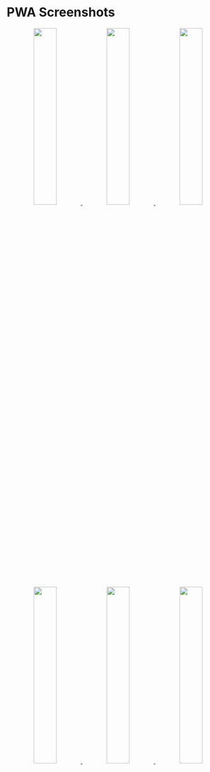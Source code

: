 # PWA Screenshots

<p align="center">
    <a href="https://gitea.va.reichard.io/evan/AnthoLume/raw/branch/master/screenshots/pwa/login.png">
        <img src="https://gitea.va.reichard.io/evan/AnthoLume/raw/branch/master/screenshots/pwa/login.png" width="32%">
    </a>
    <a href="https://gitea.va.reichard.io/evan/AnthoLume/raw/branch/master/screenshots/pwa/home.png">
        <img src="https://gitea.va.reichard.io/evan/AnthoLume/raw/branch/master/screenshots/pwa/home.png" width="32%">
    </a>
    <a href="https://gitea.va.reichard.io/evan/AnthoLume/raw/branch/master/screenshots/pwa/activity.png">
        <img src="https://gitea.va.reichard.io/evan/AnthoLume/raw/branch/master/screenshots/pwa/activity.png" width="32%">
    </a>
</p>

<p align="center">
    <a href="https://gitea.va.reichard.io/evan/AnthoLume/raw/branch/master/screenshots/pwa/documents.png">
        <img src="https://gitea.va.reichard.io/evan/AnthoLume/raw/branch/master/screenshots/pwa/documents.png" width="32%">
    </a>
    <a href="https://gitea.va.reichard.io/evan/AnthoLume/raw/branch/master/screenshots/pwa/document.png">
        <img src="https://gitea.va.reichard.io/evan/AnthoLume/raw/branch/master/screenshots/pwa/document.png" width="32%">
    </a>
    <a href="https://gitea.va.reichard.io/evan/AnthoLume/raw/branch/master/screenshots/pwa/metadata.png">
        <img src="https://gitea.va.reichard.io/evan/AnthoLume/raw/branch/master/screenshots/pwa/metadata.png" width="32%">
    </a>
</p>
